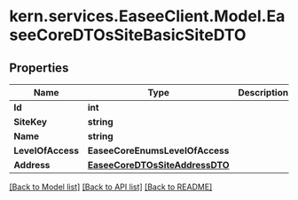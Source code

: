 # kern.services.EaseeClient.Model.EaseeCoreDTOsSiteBasicSiteDTO

## Properties

Name | Type | Description | Notes
------------ | ------------- | ------------- | -------------
**Id** | **int** |  | [optional] 
**SiteKey** | **string** |  | [optional] 
**Name** | **string** |  | [optional] 
**LevelOfAccess** | **EaseeCoreEnumsLevelOfAccess** |  | [optional] 
**Address** | [**EaseeCoreDTOsSiteAddressDTO**](EaseeCoreDTOsSiteAddressDTO.md) |  | [optional] 

[[Back to Model list]](../README.md#documentation-for-models) [[Back to API list]](../README.md#documentation-for-api-endpoints) [[Back to README]](../README.md)

